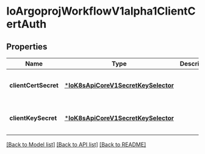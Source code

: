 # IoArgoprojWorkflowV1alpha1ClientCertAuth


## Properties
Name | Type | Description | Notes
------------ | ------------- | ------------- | -------------
**clientCertSecret** | [***IoK8sApiCoreV1SecretKeySelector**](IoK8sApiCoreV1SecretKeySelector.md) |  | [optional] [default to nothing]
**clientKeySecret** | [***IoK8sApiCoreV1SecretKeySelector**](IoK8sApiCoreV1SecretKeySelector.md) |  | [optional] [default to nothing]


[[Back to Model list]](../README.md#models) [[Back to API list]](../README.md#api-endpoints) [[Back to README]](../README.md)


